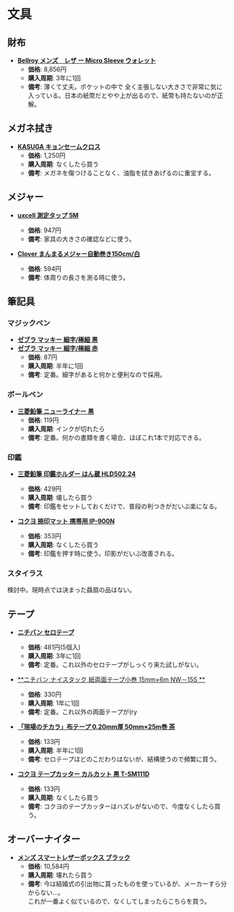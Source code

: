 文具
====

財布
----

- [**Bellroy メンズ　レザ ー Micro Sleeve ウォレット**](https://www.amazon.co.jp/dp/B01A8F3USK)
  - **価格**: 8,856円
  - **購入周期**: 3年に1回
  - **備考**: 薄くて丈夫。ポケットの中で 全く主張しない大きさで非常に気に入っている。日本の紙幣だとやや上が出るので、紙幣も持たないのが正解。

メガネ拭き
----

- [**KASUGA キョンセームクロス**](https://www.amazon.co.jp/dp/B003CEGISE/)
  - **価格**: 1,250円
  - **購入周期**: なくしたら買う
  - **備考**: メガネを傷つけることなく、油脂を拭きあげるのに重宝する。

メジャー
----

- [**uxcell 測定タップ 5M**](https://www.amazon.co.jp/dp/B01EMSUUGE)
  - **価格**: 947円
  - **備考**: 家具の大きさの確認などに使う。

- [**Clover まんまるメジャー自動巻き150cm/白**](https://www.amazon.co.jp/gp/product/B003D9WCZ6)
  - **価格**: 594円
  - **備考**: 体周りの長さを測る時に使う。


筆記具
----

### マジックペン

- [**ゼブラ マッキー 細字/極細 黒**](https://lohaco.jp/product/177530/)
- [**ゼブラ マッキー 細字/極細 赤**](https://lohaco.jp/product/177549/)
  - **価格**: 87円
  - **購入周期**: 半年に1回
  - **備考**: 定番。細字があると何かと便利なので採用。

### ボールペン

- [**三菱鉛筆 ニューライナー 黒**](https://www.amazon.co.jp/gp/product/B001CR0ULY/)
  - **価格**: 119円
  - **購入周期**: インクが切れたら
  - **備考**: 定番。何かの書類を書く場合、ほぼこれ1本で対応できる。

### 印鑑
- [**三菱鉛筆 印鑑ホルダー はん蔵 HLD502.24**](https://lohaco.jp/product/828865/)
  - **価格**: 429円
  - **購入周期**: 壊したら買う
  - **備考**: 印鑑をセットしておくだけで、普段の判つきがだいぶ楽になる。

- [**コクヨ 捺印マット 携帯用 IP-900N**](https://www.amazon.co.jp/dp/B0012RAGBI/)
  - **価格**: 353円
  - **購入周期**: なくしたら買う
  - **備考**: 印鑑を押す時に使う。印影がだいぶ改善される。

### スタイラス

検討中。現時点では決まった贔屓の品はない。

テープ
----

- [**ニチバン セロテープ**](https://lohaco.jp/product/910516/)
  - **価格**: 481円(5個入)
  - **購入周期**: 3年に1回
  - **備考**: 定番。これ以外のセロテープがしっくり来た試しがない。

- [**ニチバン ナイスタック 紙両面テープ小巻 15mm×6m NW－15S **](https://www.amazon.co.jp/dp/B005J0YE4O/)
  - **価格**: 330円
  - **購入周期**: 1年に1回
  - **備考**: 定番。これ以外の両面テープが(ry

- [**「現場のチカラ」布テープ 0.20mm厚 50mm×25m巻 茶**](https://lohaco.jp/product/9438109/)
  - **価格**: 133円
  - **購入周期**: 半年に1回
  - **備考**: セロテープほどのこだわりはないが、結構使うので頻繁に買う。

- [**コクヨ テープカッター カルカット 黒 T-SM111D**](https://www.amazon.co.jp/dp/B0192M6C62/)
  - **価格**: 133円
  - **購入周期**: なくしたら買う
  - **備考**: コクヨのテープカッターはハズレがないので、今度なくしたら買う。

オーバーナイター
----

- [**メンズ スマートレザーボックス ブラック**](https://www.nairegift.com/shop/zoom_case0003-uv/)
  - **価格**: 10,584円
  - **購入周期**: 壊れたら買う
  - **備考**: 今は結婚式の引出物に貰ったものを使っているが、メーカーすら分からない...。  
  これが一番よく似ているので、なくしてしまったらこちらを買う。
